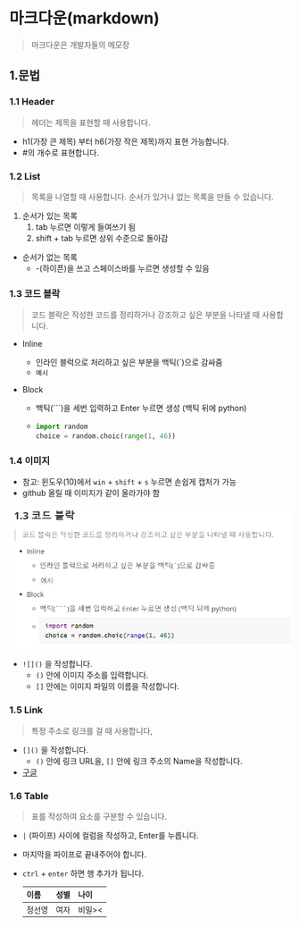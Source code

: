 # 마크다운(markdown)

>  마크다운은 개발자들의 메모장



## 1.문법

### 1.1 Header

> 헤더는 제목을 표현할 때 사용합니다.

- h1(가장 큰 제목) 부터 h6(가장 작은 제목)까지 표현 가능합니다.
- #의 개수로 표현합니다.

### 1.2 List

> 목록을 나열할 때 사용합니다. 순서가 있거나 없는 목록을 만들 수 있습니다.

1. 순서가 있는 목록 
   1. tab 누르면 이렇게 들여쓰기 됨
   2. shift + tab 누르면 상위 수준으로 돌아감

- 순서가 없는 목록
  	- -(하이픈)을 쓰고 스페이스바를 누르면 생성할 수 있음

### 1.3 코드 블락

> 코드 블락은 작성한 코드를 정리하거나 강조하고 싶은 부분을 나타낼 때 사용합니다.

- Inline

  - 인라인 블럭으로 처리하고 싶은 부분을 백틱(`)으로 감싸줌
  - `예시`

- Block 

  - 백틱(```)을 세번 입력하고 Enter 누르면 생성 (백틱 뒤에 python)

  - ```python
    import random
    choice = random.choic(range(1, 46))
    ```

### 1.4 이미지

- 참고: 윈도우(10)에서 `win` + `shift` + `s` 누르면 손쉽게 캡처가 가능
- github 올릴 때 이미지가 같이 올라가야 함

![image-20200717112032962](markdown.assets/image-20200717112032962.png)

- `![]()` 을 작성합니다.
  -  `()` 안에 이미지 주소를 입력합니다. 
  -  `[]` 안에는 이미지 파일의 이름을 작성합니다.



### 1.5 Link

> 특정 주소로 링크를 걸 때 사용합니다,

- `[]()` 을 작성합니다.
  - `()` 안에 링크 URL을, `[]` 안에 링크 주소의 Name을 작성합니다.
- [구글](https://www.google.com)

### 1.6 Table

> 표를 작성하여 요소를 구분할 수 있습니다.

- `|` (파이프) 사이에 컬럼을 작성하고, Enter를 누릅니다.

- 마지막을 파이프로 끝내주어야 합니다.

- `ctrl` + `enter` 하면 행 추가가 됩니다.

  | 이름   | 성별 | 나이   |
  | ------ | ---- | ------ |
  | 정선영 | 여자 | 비밀>< |

